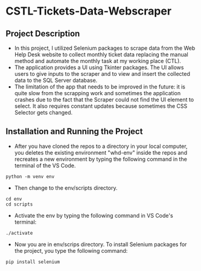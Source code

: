 # CSTL-Tickets-Data-Webscraper
## Project Description
- In this project, I utilized Selenium packages to scrape data from the Web Help Desk website to collect monthly ticket data replacing the manual method and automate the monthly task at my working place (CTL). 
- The application provides a UI using Tkinter packages. The UI allows users to give inputs to the scraper and to view and insert the collected data to the SQL Server database.
- The limitation of the app that needs to be improved in the future: it is quite slow from the scrapping work and sometimes the application crashes due to the fact that the Scraper could not find the UI element to select. It also requires constant updates because sometimes the CSS Selector gets changed. 

## Installation and Running the Project
- After you have cloned the repos to a directory in your local computer, you deletes the existing environment "whd-env" inside the repos and recreates a new environment by typing the following command in the terminal of the VS Code.
````
python -m venv env
````
- Then change to the env/scripts directory.
````
cd env
cd scripts
````
- Activate the env by typing the following command in VS Code's terminal:
````
./activate
````
- Now you are in env/scrips directory. To install Selenium packages for the project, you type the following command:
````
pip install selenium
````
